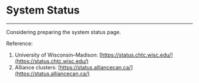 # **System Status**

----

<!-- Reference: https://status.chtc.wisc.edu/ -->

Considering preparing the system status page. 

Reference: 
1. University of Wisconsin–Madison: [https://status.chtc.wisc.edu/](https://status.chtc.wisc.edu/)
2. Alliance clusters: [https://status.alliancecan.ca/](https://status.alliancecan.ca/)